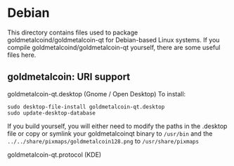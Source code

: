
Debian
====================
This directory contains files used to package goldmetalcoind/goldmetalcoin-qt
for Debian-based Linux systems. If you compile goldmetalcoind/goldmetalcoin-qt yourself, there are some useful files here.

## goldmetalcoin: URI support ##


goldmetalcoin-qt.desktop  (Gnome / Open Desktop)
To install:

	sudo desktop-file-install goldmetalcoin-qt.desktop
	sudo update-desktop-database

If you build yourself, you will either need to modify the paths in
the .desktop file or copy or symlink your goldmetalcoinqt binary to `/usr/bin`
and the `../../share/pixmaps/goldmetalcoin128.png` to `/usr/share/pixmaps`

goldmetalcoin-qt.protocol (KDE)

